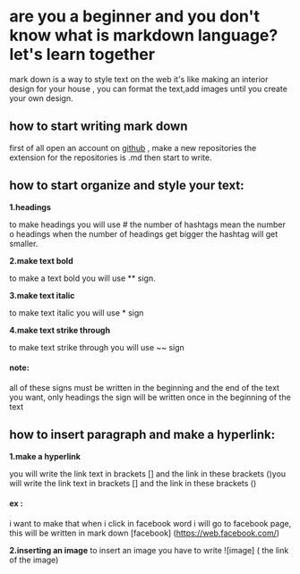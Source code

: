 # are you a beginner and you don't know what is markdown language? let's learn together 
mark down is  a way to style text on the web it's like making an interior design for your house , you can format the text,add images until you create your own design.
## how to start writing mark down 
first of all open an account on [github](https://github.com/) , make a new repositories the extension for the repositories is .md then start to write.
## how to start organize and style your text:
**1.headings**

to make headings you will use # the number of hashtags mean the number o headings when the number of headings get bigger the hashtag will get smaller.

**2.make text bold**

to make a text bold you will use ** sign.

**3.make text italic**

to make text italic you will use * sign 

**4.make text strike through**

to make text strike through you will use ~~  sign 

#### note: 
all of these signs must be written in the beginning and the end of the text you want, only headings the sign will be written once in the beginning of the text

## how to insert paragraph and make a hyperlink:
**1.make a hyperlink**

you will write the link text in brackets [] and the link in these brackets ()you will write the link text in brackets [] and the link in these brackets () 
#### ex :
i want to make that when i click in facebook word i will go to facebook page, this will be written in mark down [facebook] (https://web.facebook.com/)


**2.inserting an image**
to insert an image you have to write ![image] ( the link of the image)

